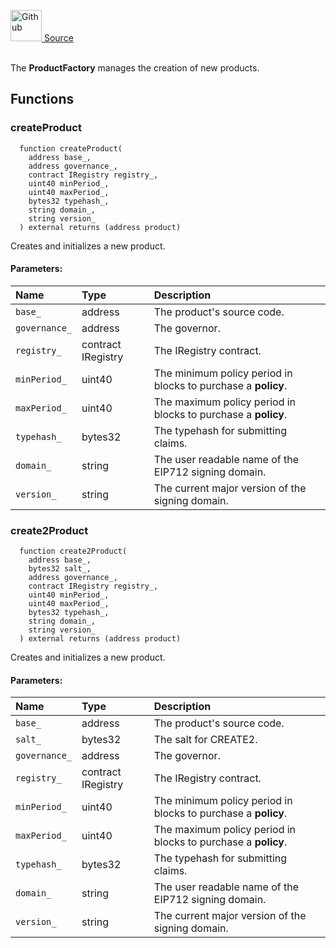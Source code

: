 <a href="https://github.com/solace-fi/solace-core/blob/main/contracts/products/ProductFactory.sol"><img src="/img/github.svg" alt="Github" width="50px"/> Source</a><br/><br/>

The **ProductFactory** manages the creation of new products.


## Functions
### createProduct
```solidity
  function createProduct(
    address base_,
    address governance_,
    contract IRegistry registry_,
    uint40 minPeriod_,
    uint40 maxPeriod_,
    bytes32 typehash_,
    string domain_,
    string version_
  ) external returns (address product)
```
Creates and initializes a new product.


#### Parameters:
| Name | Type | Description                                                          |
| :--- | :--- | :------------------------------------------------------------------- |
|`base_` | address | The product's source code.
|`governance_` | address | The governor.
|`registry_` | contract IRegistry | The IRegistry contract.
|`minPeriod_` | uint40 | The minimum policy period in blocks to purchase a **policy**.
|`maxPeriod_` | uint40 | The maximum policy period in blocks to purchase a **policy**.
|`typehash_` | bytes32 | The typehash for submitting claims.
|`domain_` | string | The user readable name of the EIP712 signing domain.
|`version_` | string | The current major version of the signing domain.

### create2Product
```solidity
  function create2Product(
    address base_,
    bytes32 salt_,
    address governance_,
    contract IRegistry registry_,
    uint40 minPeriod_,
    uint40 maxPeriod_,
    bytes32 typehash_,
    string domain_,
    string version_
  ) external returns (address product)
```
Creates and initializes a new product.


#### Parameters:
| Name | Type | Description                                                          |
| :--- | :--- | :------------------------------------------------------------------- |
|`base_` | address | The product's source code.
|`salt_` | bytes32 | The salt for CREATE2.
|`governance_` | address | The governor.
|`registry_` | contract IRegistry | The IRegistry contract.
|`minPeriod_` | uint40 | The minimum policy period in blocks to purchase a **policy**.
|`maxPeriod_` | uint40 | The maximum policy period in blocks to purchase a **policy**.
|`typehash_` | bytes32 | The typehash for submitting claims.
|`domain_` | string | The user readable name of the EIP712 signing domain.
|`version_` | string | The current major version of the signing domain.

